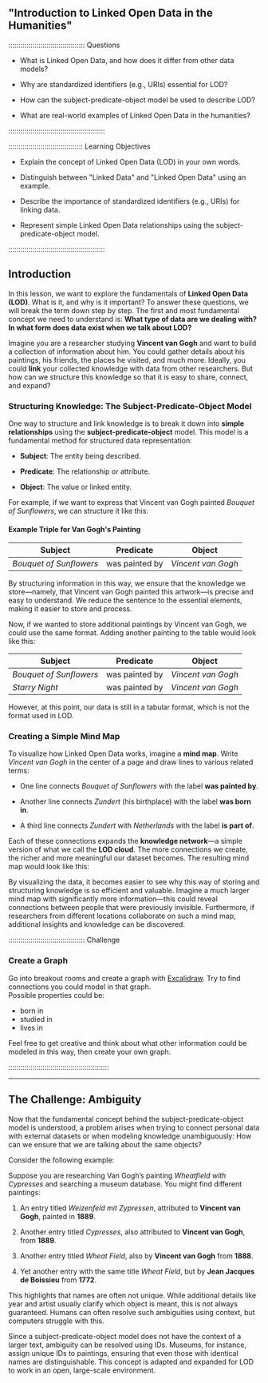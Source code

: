 ## "Introduction to Linked Open Data in the Humanities"

:::::::::::::::::::::::::::::::::::::: Questions

- What is Linked Open Data, and how does it differ from other data models?

- Why are standardized identifiers (e.g., URIs) essential for LOD?

- How can the subject-predicate-object model be used to describe LOD?

- What are real-world examples of Linked Open Data in the humanities?

::::::::::::::::::::::::::::::::::::::::::::::::

::::::::::::::::::::::::::::::::::::: Learning Objectives

- Explain the concept of Linked Open Data (LOD) in your own words.

- Distinguish between "Linked Data" and "Linked Open Data" using an example.

- Describe the importance of standardized identifiers (e.g., URIs) for linking data.

- Represent simple Linked Open Data relationships using the subject-predicate-object model.

::::::::::::::::::::::::::::::::::::::::::::::::

## Introduction

In this lesson, we want to explore the fundamentals of **Linked Open Data (LOD)**. What is it, and why is it important? To answer these questions, we will break the term down step by step. The first and most fundamental concept we need to understand is: **What type of data are we dealing with? In what form does data exist when we talk about LOD?**  

Imagine you are a researcher studying **Vincent van Gogh** and want to build a collection of information about him. You could gather details about his paintings, his friends, the places he visited, and much more. Ideally, you could **link** your collected knowledge with data from other researchers. But how can we structure this knowledge so that it is easy to share, connect, and expand?  

### Structuring Knowledge: The Subject-Predicate-Object Model  

One way to structure and link knowledge is to break it down into **simple relationships** using the **subject-predicate-object** model. This model is a fundamental method for structured data representation:  

- **Subject**: The entity being described.  

- **Predicate**: The relationship or attribute.  

- **Object**: The value or linked entity.  

For example, if we want to express that Vincent van Gogh painted *Bouquet of Sunflowers*, we can structure it like this:  

#### Example Triple for Van Gogh's Painting  

| Subject                 | Predicate      | Object             |
| ----------------------- | -------------- | ------------------ |
| *Bouquet of Sunflowers* | was painted by | *Vincent van Gogh* |

By structuring information in this way, we ensure that the knowledge we store—namely, that Vincent van Gogh painted this artwork—is precise and easy to understand. We reduce the sentence to the essential elements, making it easier to store and process.  

Now, if we wanted to store additional paintings by Vincent van Gogh, we could use the same format. Adding another painting to the table would look like this:  

| Subject                 | Predicate      | Object             |
| ----------------------- | -------------- | ------------------ |
| *Bouquet of Sunflowers* | was painted by | *Vincent van Gogh* |
| *Starry Night*          | was painted by | *Vincent van Gogh* |

However, at this point, our data is still in a tabular format, which is not the format used in LOD.  

### Creating a Simple Mind Map  

To visualize how Linked Open Data works, imagine a **mind map**. Write *Vincent van Gogh* in the center of a page and draw lines to various related terms:  

- One line connects *Bouquet of Sunflowers* with the label **was painted by**.  

- Another line connects *Zundert* (his birthplace) with the label **was born in**.  

- A third line connects *Zundert* with *Netherlands* with the label **is part of**.  

Each of these connections expands the **knowledge network**—a simple version of what we call the **LOD cloud**. The more connections we create, the richer and more meaningful our dataset becomes. The resulting mind map would look like this:  


By visualizing the data, it becomes easier to see why this way of storing and structuring knowledge is so efficient and valuable. Imagine a much larger mind map with significantly more information—this could reveal connections between people that were previously invisible. Furthermore, if researchers from different locations collaborate on such a mind map, additional insights and knowledge can be discovered.  

:::::::::::::::::::::::::::::::::::::: Challenge  

### Create a Graph  

Go into breakout rooms and create a graph with [Excalidraw](https://excalidraw.com/). Try to find connections you could model in that graph.  
Possible properties could be:  

- born in  
- studied in  
- lives in  

Feel free to get creative and think about what other information could be modeled in this way, then create your own graph.  

::::::::::::::::::::::::::::::::::::::::::::::::::  

---

## The Challenge: Ambiguity  

Now that the fundamental concept behind the subject-predicate-object model is understood, a problem arises when trying to connect personal data with external datasets or when modeling knowledge unambiguously: How can we ensure that we are talking about the same objects?  

Consider the following example:  

Suppose you are researching Van Gogh’s painting *Wheatfield with Cypresses* and searching a museum database. You might find different paintings:  

1. An entry titled *Weizenfeld mit Zypressen*, attributed to **Vincent van Gogh**, painted in **1889**.  

2. Another entry titled *Cypresses*, also attributed to **Vincent van Gogh**, from **1889**.  

3. Another entry titled *Wheat Field*, also by **Vincent van Gogh** from **1888**.  

4. Yet another entry with the same title *Wheat Field*, but by **Jean Jacques de Boissieu** from **1772**.  

This highlights that names are often not unique. While additional details like year and artist usually clarify which object is meant, this is not always guaranteed. Humans can often resolve such ambiguities using context, but computers struggle with this.  

Since a subject-predicate-object model does not have the context of a larger text, ambiguity can be resolved using IDs. Museums, for instance, assign unique IDs to paintings, ensuring that even those with identical names are distinguishable. This concept is adapted and expanded for LOD to work in an open, large-scale environment.  



